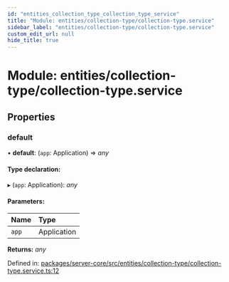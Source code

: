 ```yaml
---
id: "entities_collection_type_collection_type_service"
title: "Module: entities/collection-type/collection-type.service"
sidebar_label: "entities/collection-type/collection-type.service"
custom_edit_url: null
hide_title: true
---
```


# Module: entities/collection-type/collection-type.service

## Properties

### default

• **default**: (`app`: Application) => *any*

#### Type declaration:

▸ (`app`: Application): *any*

#### Parameters:

Name | Type |
:------ | :------ |
`app` | Application |

**Returns:** *any*

Defined in: [packages/server-core/src/entities/collection-type/collection-type.service.ts:12](https://github.com/xr3ngine/xr3ngine/blob/65dfcf39a/packages/server-core/src/entities/collection-type/collection-type.service.ts#L12)
